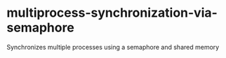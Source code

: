 # multiprocess-synchronization-via-semaphore
Synchronizes multiple processes using a semaphore and shared memory
